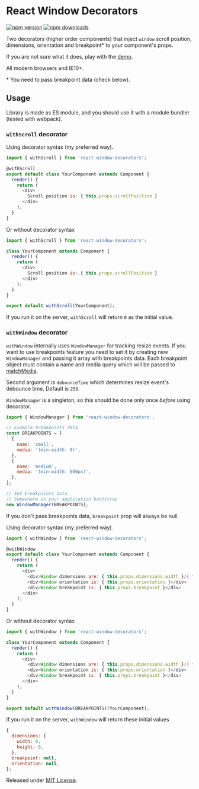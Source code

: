 # React Window Decorators

[![npm version](https://img.shields.io/npm/v/react-window-decorators.svg?style=flat-square)](https://www.npmjs.com/package/react-window-decorators)
[![npm downloads](https://img.shields.io/npm/dm/react-window-decorators.svg?style=flat-square)](https://www.npmjs.com/package/react-window-decorators)

Two decorators (higher order components) that inject `window` scroll position,
dimensions, orientation and breakpoint* to your component's props.

If you are not sure what it does, play with the
[demo](https://stanko.github.io/react-window-decorators/).

All modern browsers and IE10+.

\* You need to pass breakpoint data (check below).

## Usage

Library is made as ES module, and you should use it with a module bundler (tested with webpack).

### `withScroll` decorator

Using decorator syntax (my preferred way).

```js
import { withScroll } from 'react-window-decorators';

@withScroll
export default class YourComponent extends Component {
  render() {
    return (
      <div>
        Scroll position is: { this.props.scrollPosition }
      </div>
    );
  }
}
```

Or without decorator syntax

```js
import { withScroll } from 'react-window-decorators';

class YourComponent extends Component {
  render() {
    return (
      <div>
        Scroll position is: { this.props.scrollPosition }
      </div>
    );
  }
}

export default withScroll(YourComponent);
```


If you run it on the server, `withScroll` will return `0` as the initial value.

### `withWindow` decorator

`withWindow` internally uses `WindowManager` for tracking resize events.
If you want to use breakpoints feature you need to set it by creating new `WindowManager`
and passing it array with breakpoints data. Each breakpoint object must contain
a name and media query which will be passed to
[matchMedia](https://developer.mozilla.org/en-US/docs/Web/API/Window/matchMedia).

Second argument is `debounceTime` which determines resize event's debounce time.
Default is `250`.

`WindowManager` is a singleton, so this should be done only once *before* using decorator.

```js
import { WindowManager } from 'react-window-decorators';

// Example breakpoints data
const BREAKPOINTS = [
  {
    name: 'small',
    media: '(min-width: 0)',
  },
  {
    name: 'medium',
    media: '(min-width: 600px)',
  },
];

// Set breakpoints data
// Somewhere in your application bootstrap
new WindowManager(BREAKPOINTS);
```

If you don't pass breakpoints data, `breakpoint` prop will always be null.

Using decorator syntax (my preferred way).

```js
import { withWindow } from 'react-window-decorators';

@withWindow
export default class YourComponent extends Component {
  render() {
    return (
      <div>
        <div>Window dimensions are: { this.props.dimensions.width }/{ this.props.dimensions.height }</div>
        <div>Window orientation is: { this.props.orientation }</div>
        <div>Window breakpoint is: { this.props.breakpoint }</div>
      </div>
    );
  }
}
```

Or without decorator syntax

```js
import { withWindow } from 'react-window-decorators';

class YourComponent extends Component {
  render() {
    return (
      <div>
        <div>Window dimensions are: { this.props.dimensions.width }/{ this.props.dimensions.height }</div>
        <div>Window orientation is: { this.props.orientation }</div>
        <div>Window breakpoint is: { this.props.breakpoint }</div>
      </div>
    );
  }
}

export default withWindow(BREAKPOINTS)(YourComponent);
```

If you run it on the server, `withWindow` will return these initial values

```js
{
  dimensions: {
    width: 0,
    height: 0,
  },
  breakpoint: null,
  orientation: null,
};
```

Released under [MIT License](LICENSE.md).
